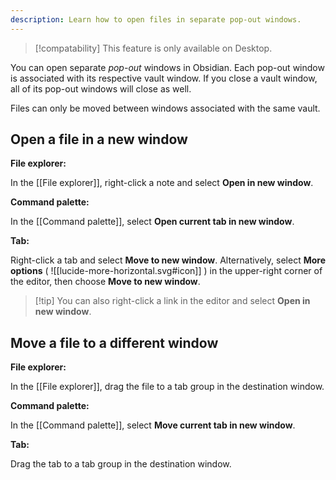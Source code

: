 ```yaml
---
description: Learn how to open files in separate pop-out windows.
---
```


> [!compatability] This feature is only available on Desktop.

You can open separate _pop-out_ windows in Obsidian. Each pop-out window is associated with its respective vault window. If you close a vault window, all of its pop-out windows will close as well.

Files can only be moved between windows associated with the same vault.

## Open a file in a new window

**File explorer:**

In the [[File explorer]], right-click a note and select **Open in new window**.

**Command palette:**

In the [[Command palette]], select **Open current tab in new window**.

**Tab:**

Right-click a tab and select **Move to new window**. Alternatively, select **More options** ( ![[lucide-more-horizontal.svg#icon]] ) in the upper-right corner of the editor, then choose **Move to new window**.

> [!tip] You can also right-click a link in the editor and select **Open in new window**.

## Move a file to a different window

**File explorer:**

In the [[File explorer]], drag the file to a tab group in the destination window.

**Command palette:**

In the [[Command palette]], select **Move current tab in new window**.

**Tab:**

Drag the tab to a tab group in the destination window.
